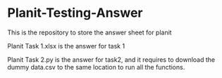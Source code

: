 # Planit-Testing-Answer
This is the repository to store the answer sheet for planit


Planit Task 1.xlsx is the answer for task 1


Planit Task 2.py is the answer for task2, and it requires to download the dummy data.csv to the same location to run all the functions.

